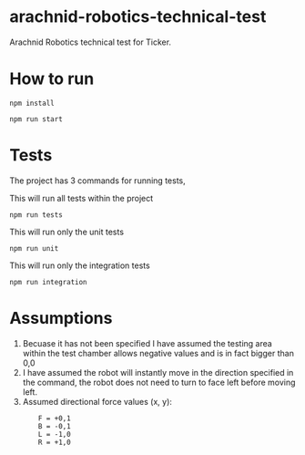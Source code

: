 # arachnid-robotics-technical-test
Arachnid Robotics technical test for Ticker.

# How to run 
```
npm install
```

```
npm run start
```

# Tests
The project has 3 commands for running tests, 

This will run all tests within the project
```
npm run tests 
```

This will run only the unit tests
```
npm run unit
```

This will run only the integration tests
```
npm run integration
```

# Assumptions

1. Becuase it has not been specified I have assumed the testing area within the test chamber allows negative values and is in fact bigger than 0,0
2. I have assumed the robot will instantly move in the direction specified in the command, the robot does not need to turn to face left before moving left.
3. Assumed directional force values (x, y):
```
       F = +0,1
       B = -0,1
       L = -1,0
       R = +1,0
```
